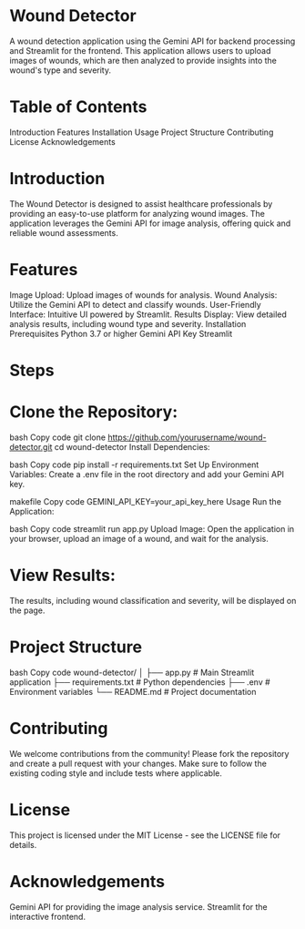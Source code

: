 # Wound Detector
A wound detection application using the Gemini API for backend processing and Streamlit for the frontend. This application allows users to upload images of wounds, which are then analyzed to provide insights into the wound's type and severity.

# Table of Contents
Introduction
Features
Installation
Usage
Project Structure
Contributing
License
Acknowledgements

# Introduction
The Wound Detector is designed to assist healthcare professionals by providing an easy-to-use platform for analyzing wound images. The application leverages the Gemini API for image analysis, offering quick and reliable wound assessments.

# Features
Image Upload: Upload images of wounds for analysis.
Wound Analysis: Utilize the Gemini API to detect and classify wounds.
User-Friendly Interface: Intuitive UI powered by Streamlit.
Results Display: View detailed analysis results, including wound type and severity.
Installation
Prerequisites
Python 3.7 or higher
Gemini API Key
Streamlit

# Steps
# Clone the Repository:

bash
Copy code
git clone https://github.com/yourusername/wound-detector.git
cd wound-detector
Install Dependencies:

bash
Copy code
pip install -r requirements.txt
Set Up Environment Variables:
Create a .env file in the root directory and add your Gemini API key.

makefile
Copy code
GEMINI_API_KEY=your_api_key_here
Usage
Run the Application:

bash
Copy code
streamlit run app.py
Upload Image:
Open the application in your browser, upload an image of a wound, and wait for the analysis.

# View Results:
The results, including wound classification and severity, will be displayed on the page.

# Project Structure
bash
Copy code
wound-detector/
│
├── app.py                  # Main Streamlit application
├── requirements.txt        # Python dependencies
├── .env                    # Environment variables
└── README.md               # Project documentation

# Contributing
We welcome contributions from the community! Please fork the repository and create a pull request with your changes. Make sure to follow the existing coding style and include tests where applicable.

# License
This project is licensed under the MIT License - see the LICENSE file for details.

# Acknowledgements
Gemini API for providing the image analysis service.
Streamlit for the interactive frontend.
